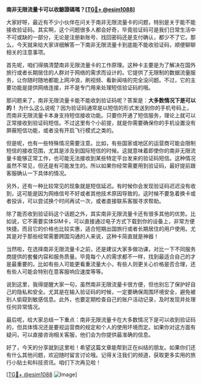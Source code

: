 **南非无限流量卡可以收驗證碼嗎？[[TG💪+ @esim1088](https://t.me/s/esim1088)]**

大家好呀，最近有不少小伙伴在问关于南非无限流量卡的问题，特别是关于能不能接收验证码。其实啊，这个问题很多人都会好奇，毕竟验证码可是我们日常生活中不可或缺的一部分，无论是注册新账号、找回密码还是支付确认，都少不了它。那么，今天就来给大家详细解答一下南非无限流量卡到底能不能收验证码，顺便聊聊相关的注意事项。

首先呢，咱们得搞清楚南非无限流量卡的工作原理。这种卡主要是为了解决在国外旅行或者长期居住的人群对于网络的需求而设计的。它提供了无限制的数据流量服务，让你随时随地都能上网冲浪，刷视频、看新闻啥的完全没问题。不过，它的主要功能是提供网络连接，并不是专门用来处理短信验证码的哦。

那问题来了，南非无限流量卡能不能收到验证码呢？答案是：**大多数情况下是可以的！** 为什么这么说呢？因为验证码通常是以短信的形式发送到你的手机号码上，而南非无限流量卡本身支持短信接收功能。只要你开通了短信服务，理论上就可以正常接收到验证码短信。不过这里有个小前提，就是你需要确保你的手机设置没有屏蔽短信功能，或者没有开启飞行模式之类的。

但是呢，也有一些特殊情况需要注意。比如，有些国家或地区的运营商可能会限制短信的接收范围，尤其是涉及到国际短信的时候。这就意味着即使你的南非无限流量卡能够正常工作，也可能无法接收到某些特定平台发来的验证码短信。这种情况虽然不常见，但还是有可能发生的。所以如果你经常需要用到验证码，最好提前跟客服确认一下具体的情况。

另外，还有一种比较常见的现象就是短信延迟。有时候你会发现验证码迟迟没有收到，这可能是因为网络信号不好或者其他技术原因导致的。这时候不要急着换卡或者投诉，可以尝试换个时间再试一次，或者直接联系客服寻求帮助。

除了能否收到验证码这个话题之外，其实南非无限流量卡还有很多其他的优势。比如说，它不需要实体SIM卡，可以直接通过电子方式下载到你的设备上，非常方便快捷。而且它的价格也比较实惠，适合短期出国旅行或者长期居住的用户使用。尤其是对于那些经常需要跨国沟通的人来说，这种卡简直就是神器！

当然啦，在选择南非无限流量卡之前，还是建议大家多做功课，对比一下不同服务商提供的套餐内容和服务质量。毕竟每个人的需求都不一样，找到最适合自己的才是最重要的。比如有些人可能更看重流量大小，有些人则更关心价格是否合理，还有些人可能会特别在意客服响应速度等等。

说到这里，我得提醒大家一句，虽然南非无限流量卡很方便，但也别忘了保护好自己的隐私和安全。尤其是在输入验证码的时候，一定要确保周围环境安全，避免被别人偷窥到敏感信息。此外，也要定期检查自己的账户活动记录，及时发现并处理任何异常情况。

最后呢，给大家总结一下重点：南非无限流量卡在大多数情况下是可以收到验证码的，但具体情况还是要视运营商的规定和个人的使用环境而定。如果你对这方面有疑问，可以直接咨询相关客服，他们会为你提供最准确的信息。

好了，今天的分享就到这里啦！希望这篇文章能帮到正在纠结的朋友。如果你们还有什么其他问题，欢迎随时留言讨论哦。记得关注我们的频道，获取更多实用的旅行小贴士和科技资讯。咱们下次再见啦！

[[TG💪+ @esim1088](https://t.me/s/esim1088) ![Image](https://i.postimg.cc/4NQfJmqS/Snipaste-2025-05-13-00-14-12.png)]